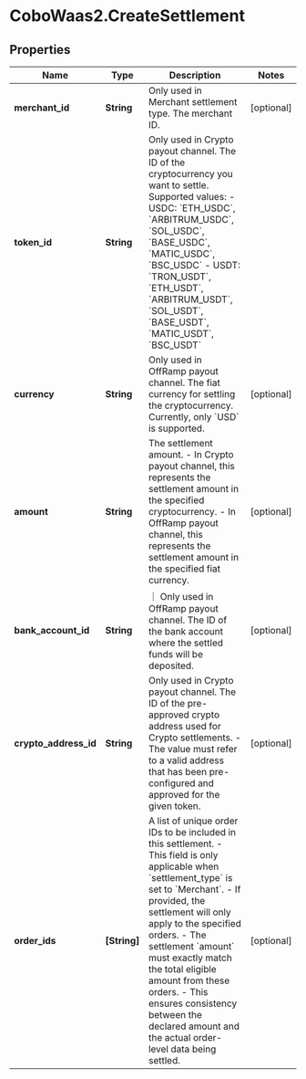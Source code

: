 # CoboWaas2.CreateSettlement

## Properties

Name | Type | Description | Notes
------------ | ------------- | ------------- | -------------
**merchant_id** | **String** | Only used in Merchant settlement type. The merchant ID.  | [optional] 
**token_id** | **String** | Only used in Crypto payout channel. The ID of the cryptocurrency you want to settle. Supported values:  - USDC: &#x60;ETH_USDC&#x60;, &#x60;ARBITRUM_USDC&#x60;, &#x60;SOL_USDC&#x60;, &#x60;BASE_USDC&#x60;, &#x60;MATIC_USDC&#x60;, &#x60;BSC_USDC&#x60; - USDT: &#x60;TRON_USDT&#x60;, &#x60;ETH_USDT&#x60;, &#x60;ARBITRUM_USDT&#x60;, &#x60;SOL_USDT&#x60;, &#x60;BASE_USDT&#x60;, &#x60;MATIC_USDT&#x60;, &#x60;BSC_USDT&#x60;  | 
**currency** | **String** | Only used in OffRamp payout channel. The fiat currency for settling the cryptocurrency. Currently, only &#x60;USD&#x60; is supported.  | [optional] 
**amount** | **String** | The settlement amount. - In Crypto payout channel, this represents the settlement amount in the specified cryptocurrency. - In OffRamp payout channel, this represents the settlement amount in the specified fiat currency.  | [optional] 
**bank_account_id** | **String** | ｜ Only used in OffRamp payout channel. The ID of the bank account where the settled funds will be deposited. | [optional] 
**crypto_address_id** | **String** | Only used in Crypto payout channel. The ID of the pre-approved crypto address used for Crypto settlements. - The value must refer to a valid address that has been pre-configured and approved for the given token.  | [optional] 
**order_ids** | **[String]** | A list of unique order IDs to be included in this settlement.  - This field is only applicable when &#x60;settlement_type&#x60; is set to &#x60;Merchant&#x60;. - If provided, the settlement will only apply to the specified orders. - The settlement &#x60;amount&#x60; must exactly match the total eligible amount from these orders. - This ensures consistency between the declared amount and the actual order-level data being settled.  | [optional] 


